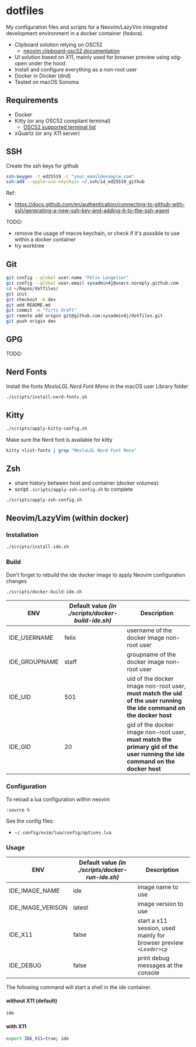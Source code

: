 # dotfiles

My configuration files and scripts for a Neovim/LazyVim integrated development environment in a docker container (fedora).

- Clipboard solution relying on OSC52
  - [neovim clipboard-osc52 documentation](https://neovim.io/doc/user/provider.html#clipboard-osc52)
- UI solution based on X11, mainly used for browser preview using xdg-open under the hood
- Install and configure everything as a non-root user
- Docker in Docker (dnd)
- Tested on macOS Sonoma

## Requirements

- Docker
- Kitty (or any OSC52 compliant terminal)
  - [OSC52 supported terminal list](https://github.com/ojroques/vim-oscyank)
- xQuartz (or any X11 server)

## SSH

Create the ssh keys for github

```zsh
ssh-keygen -t ed25519 -C "your_email@example.com"
ssh-add --apple-use-keychain ~/.ssh/id_ed25519_github
```

Ref:

- <https://docs.github.com/en/authentication/connecting-to-github-with-ssh/generating-a-new-ssh-key-and-adding-it-to-the-ssh-agent>

TODO:

- remove the usage of macos keychain, or check if it's possible to use within a docker container
- try worktree

## Git

```zsh
git config --global user.name "Felix Langelier"
git config --global user.email sysadmin4j@users.noreply.github.com
cd ~/Repos/dotfiles/
git init
git checkout -b dev
git add README.md
git commit -m "firts draft"
git remote add origin git@github.com:sysadmin4j/dotfiles.git
git push origin dev
```

## GPG

TODO:

## Nerd Fonts

Install the fonts *MesloLGL Nerd Font Mono* in the macOS user Library folder

```zsh
./scripts/install-nerd-fonts.sh
```

## Kitty


```zsh
./scripts/apply-kitty-config.sh
```

Make sure the Nerd font is available for kitty

```zsh
kitty +list-fonts | grep "MesloLGL Nerd Font Mono"
```

## Zsh

- share history between host and container (docker volumes)
- script `.scripts/apply-zsh-config.sh` to complete

```zsh
./scripts/apply-zsh-config.sh
```

## Neovim/LazyVim (within docker)

### Installation



```zsh
./scripts/install-ide.sh
```

### Build

Don't forget to rebuild the ide docker image to apply Neovim configuration changes

```zsh
./scripts/docker-build-ide.sh
```

| ENV | Default value *(in ./scripts/docker-build-ide.sh)* |  Description |
| -------------- | -------------- | --------------- |
| IDE_USERNAME | felix | username of the docker image non-root user |
| IDE_GROUPNAME | staff | groupname of the docker image non-root user |
| IDE_UID | 501 | uid of the docker image non-root user, **must match the uid of the user running the ide command on the docker host** |
| IDE_GID | 20 | gid of the docker image non-root user, **must match the primary gid of the user running the ide command on the docker host** |

### Configuration

To reload a lua configuration within neovim

```nvim
:source %
```

See the config files:

- `~/.config/nvim/lua/config/options.lua`

### Usage

| ENV | Default value *(in ./scripts/docker-run-ide.sh)* | Description |
| -------------- | -------------- | --------------- |
| IDE_IMAGE_NAME | ide | image name to use|
| IDE_IMAGE_VERISON | latest | image version to use |
| IDE_X11 | false | start a x11 session, used mainly for browser preview *`<Leader>cp`* |
| IDE_DEBUG | false | print debug messages at the console |

The following command will start a shell in the ide container.

#### without X11 (default)

```zsh
ide
```

#### with X11

```zsh
export IDE_X11=true; ide
```
